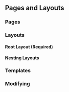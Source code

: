 ## Pages and Layouts

### Pages
### Layouts
#### Root Layout (Required)
#### Nesting Layouts

### Templates
### Modifying <head>
